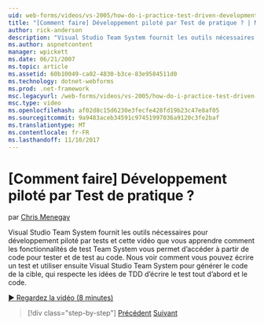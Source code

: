 ```yaml
---
uid: web-forms/videos/vs-2005/how-do-i-practice-test-driven-development
title: "[Comment faire] Développement piloté par Test de pratique ? | Microsoft Docs"
author: rick-anderson
description: "Visual Studio Team System fournit les outils nécessaires à la pratique de développement piloté par tests et cette vidéo vous apprendre comment Team System du test de la fonctionnalité un..."
ms.author: aspnetcontent
manager: wpickett
ms.date: 06/21/2007
ms.topic: article
ms.assetid: 60b10049-ca02-4830-b3ce-83e9584511d0
ms.technology: dotnet-webforms
ms.prod: .net-framework
msc.legacyurl: /web-forms/videos/vs-2005/how-do-i-practice-test-driven-development
msc.type: video
ms.openlocfilehash: af02d8c15d6230e3fecfe428fd19b23c47e8af05
ms.sourcegitcommit: 9a9483aceb34591c97451997036a9120c3fe2baf
ms.translationtype: MT
ms.contentlocale: fr-FR
ms.lasthandoff: 11/10/2017
---
```

<a name="how-do-i-practice-test-driven-development"></a>[Comment faire] Développement piloté par Test de pratique ?
====================
par [Chris Menegay](https://twitter.com/CMenegay)

Visual Studio Team System fournit les outils nécessaires pour développement piloté par tests et cette vidéo que vous apprendre comment les fonctionnalités de test Team System vous permet d’accéder à partir de code pour tester et de test au code. Nous voir comment vous pouvez écrire un test et utiliser ensuite Visual Studio Team System pour générer le code de la cible, qui respecte les idées de TDD d’écrire le test tout d’abord et le code.

[&#9654; Regardez la vidéo (8 minutes)](https://channel9.msdn.com/Blogs/ASP-NET-Site-Videos/how-do-i-practice-test-driven-development)

>[!div class="step-by-step"]
[Précédent](how-do-i-write-code-more-quickly-with-unit-tests.md)
[Suivant](how-do-i-load-test-a-web-application.md)
